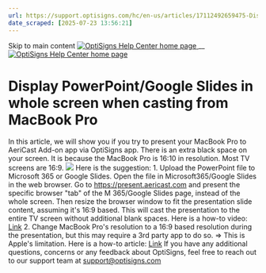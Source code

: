 ```yaml
---
url: https://support.optisigns.com/hc/en-us/articles/17112492659475-Display-PowerPoint-Google-Slides-in-whole-screen-when-casting-from-MacBook-Pro
date_scraped: [2025-07-23 13:56:21]
---
```


Skip to main content
[ ![OptiSigns Help Center home page](/hc/theming_assets/01HZKNYSEQ6GRC01C0J27PZ3RC) ](/hc/en-us "Home")
__
[ ![OptiSigns Help Center home page](/hc/theming_assets/01HZKNYSEQ6GRC01C0J27PZ3RC) ](/hc/en-us "Home")
#  Display PowerPoint/Google Slides in whole screen when casting from MacBook Pro 
In this article, we will show you if you try to present your MacBook Pro to AeriCast Add-on app via OptiSigns app. There is an extra black space on your screen. It is because the MacBook Pro is 16:10 in resolution. Most TV screens are 16:9.
[![](/hc/article_attachments/17112058418323)](/hc/article_attachments/17112058418323)
Here is the suggestion:
1\. Upload the PowerPoint file to Microsoft 365 or Google Slides. Open the file in Microsoft365/Google Slides in the web browser. Go to <https://present.aericast.com> and present the specific browser "tab" of the M 365/Google Slides page, instead of the whole screen. Then resize the browser window to fit the presentation slide content, assuming it's 16:9 based. This will cast the presentation to the entire TV screen without additional blank spaces.
Here is a how-to video: [Link](https://www.loom.com/share/48181e8a857342b5b890c9bb497dfe62)
2\. Change MacBook Pro's resolution to a 16:9 based resolution during the presentation, but this may require a 3rd party app to do so. => This is Apple's limitation.
Here is a how-to article: [Link](https://support.apple.com/guide/mac-help/change-your-displays-resolution-mchl86d72b76/)
If you have any additional questions, concerns or any feedback about OptiSigns, feel free to reach out to our support team at [support@optisigns.com](mailto:support@optisigns.com)
